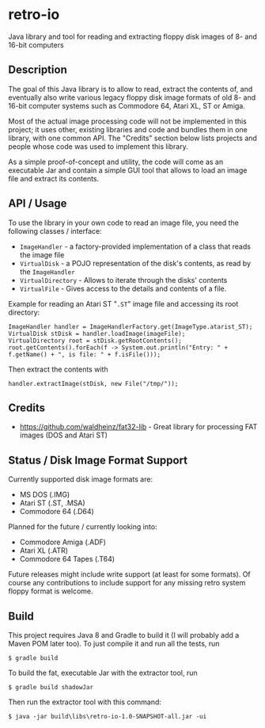 # retro-io
Java library and tool for reading and extracting floppy disk images of 8- and 16-bit computers

## Description

The goal of this Java library is to allow to read, extract the contents of, and eventually also write various 
legacy floppy disk image formats of old 8- and 16-bit computer systems such as Commodore 64, Atari XL, ST or Amiga.

Most of the actual image processing code will not be implemented in this project; it uses other, existing libraries
and code and bundles them in one library, with one common API. The "Credits" section below lists projects and people
whose code was used to implement this library.

As a simple proof-of-concept and utility, the code will come as an executable Jar and contain a simple GUI tool that
allows to load an image file and extract its contents.

## API / Usage

To use the library in your own code to read an image file, you need the following classes / interface:

* `ImageHandler` - a factory-provided implementation of a class that reads the image file
* `VirtualDisk` - a POJO representation of the disk's contents, as read by the `ImageHandler`
* `VirtualDirectory` - Allows to iterate through the disks' contents
* `VirtualFile` - Gives access to the details and contents of a file.

Example for reading an Atari ST "`.ST`" image file and accessing its root directory:

```File imageFile = new File("./SOMEGAME.ST");
ImageHandler handler = ImageHandlerFactory.get(ImageType.atarist_ST);
VirtualDisk stDisk = handler.loadImage(imageFile);
VirtualDirectory root = stDisk.getRootContents();
root.getContents().forEach(f -> System.out.println("Entry: " + f.getName() + ", is file: " + f.isFile()));
```

Then extract the contents with

```
handler.extractImage(stDisk, new File("/tmp/"));
```

## Credits

* https://github.com/waldheinz/fat32-lib - Great library for processing FAT images (DOS and Atari ST)

## Status / Disk Image Format Support

Currently supported disk image formats are:

* MS DOS (.IMG)
* Atari ST (.ST, .MSA)
* Commodore 64 (.D64)

Planned for the future / currently looking into:

* Commodore Amiga (.ADF)
* Atari XL (.ATR)
* Commodore 64 Tapes (.T64)

Future releases might include write support (at least for some formats). Of course any contributions to 
include support for any missing retro system floppy format is welcome.


## Build

This project requires Java 8 and Gradle to build it (I will probably add a Maven POM later too). 
To just compile it and run all the tests, run

```
$ gradle build
````

To build the fat, executable Jar with the extractor tool, run

```
$ gradle build shadowJar
````

Then run the extractor tool with this command:

```
$ java -jar build\libs\retro-io-1.0-SNAPSHOT-all.jar -ui
````

